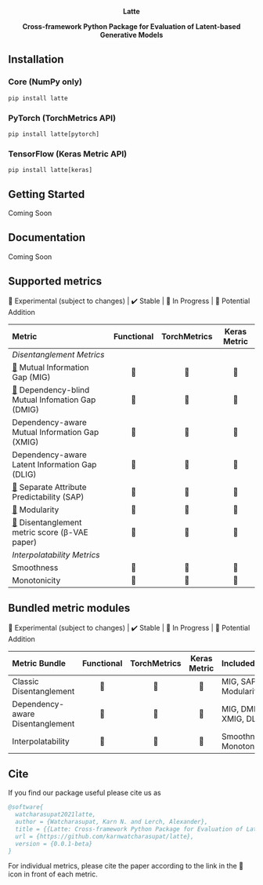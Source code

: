 <p align=center><b>Latte</b></p>
<p align=center><b>Cross-framework Python Package for Evaluation of Latent-based Generative Models</b></p>



## Installation

### Core (NumPy only)
```console
pip install latte
```
### PyTorch (TorchMetrics API)
```console
pip install latte[pytorch]
```
### TensorFlow (Keras Metric API)
```console
pip install latte[keras]
```

## Getting Started

Coming Soon

## Documentation

Coming Soon

## Supported metrics

🧪 Experimental (subject to changes) | ✔️ Stable | 🔨 In Progress | 👀 Potential Addition

| Metric                                        | Functional  | TorchMetrics   | Keras Metric |
| :---                                          | :--:        | :--:      | :--:       |
| _Disentanglement Metrics_                     |
| [📝](https://arxiv.org/abs/1802.04942) Mutual Information Gap (MIG)                          |🧪 |🔨|🔨|
| [📝](https://arxiv.org/abs/2110.05587) Dependency-blind Mutual Infomation Gap (DMIG)         |🧪 |🔨|🔨|
| Dependency-aware Mutual Information Gap (XMIG)                                                |🧪 |🔨|🔨|
| Dependency-aware Latent Information Gap (DLIG)                                                |🧪 |🔨|🔨|
| [📝](https://arxiv.org/abs/1711.00848) Separate Attribute Predictability (SAP)                |🔨|🔨|🔨|
| [📝](https://arxiv.org/abs/1802.05312) Modularity                                             |🔨|🔨|🔨|
| [📝](https://openreview.net/forum?id=Sy2fzU9gl) Disentanglement metric score (β-VAE paper)    |🔨|🔨|🔨|
| _Interpolatability Metrics_                     |
| Smoothness                                                |🔨|🔨|🔨|
| Monotonicity                                              |🔨|🔨|🔨|



## Bundled metric modules
🧪 Experimental (subject to changes) | ✔️ Stable | 🔨 In Progress | 👀 Potential Addition

| Metric Bundle                                 | Functional  | TorchMetrics   | Keras Metric | Included
| :---                                          | :--:        | :--:      | :--:       | :---|
| Classic Disentanglement                       |🔨|🔨|🔨| MIG, SAP, Modularity |
| Dependency-aware Disentanglement              |🔨|🔨|🔨| MIG, DMIG, XMIG, DLIG |
| Interpolatability                             |🔨|🔨|🔨| Smoothness, Monotonicity |

## Cite 

If you find our package useful please cite us as
```bibtex
@software{
  watcharasupat2021latte,
  author = {Watcharasupat, Karn N. and Lerch, Alexander},
  title = {{Latte: Cross-framework Python Package for Evaluation of Latent-based Generative Models}},
  url = {https://github.com/karnwatcharasupat/latte},
  version = {0.0.1-beta}
}
```

For individual metrics, please cite the paper according to the link in the 📝 icon in front of each metric.
